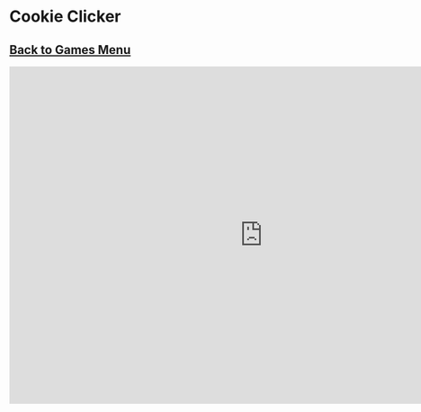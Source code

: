 # Cookie Clicker
## [Back to Games Menu](https://simatalk.github.io/games)

<iframe src="https://rawcdn.githack.com/scheng123321/tmm-html5-cdn1/master/cookieclicker/index.html" style="width:900px;height:600px;border:0"></iframe>
